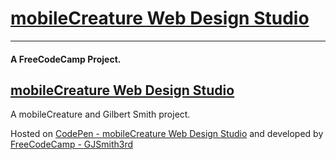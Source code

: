 # [mobileCreature Web Design Studio](http://codepen.io/GJSmith3rd/full/epOZZM)
--------------------------------
#### A FreeCodeCamp Project.

[mobileCreature Web Design Studio](http://mobilecreature.github.io/)
--------------------------------
A mobileCreature and Gilbert Smith project.

Hosted on [CodePen - mobileCreature Web Design Studio](http://codepen.io/GJSmith3rd/full/epOZZM) and developed by [FreeCodeCamp - GJSmith3rd](http://freecodecamp.com/gjsmith3rd)


